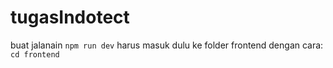 # tugasIndotect

buat jalanain `npm run dev` harus masuk dulu ke folder frontend dengan cara:
`cd frontend`
